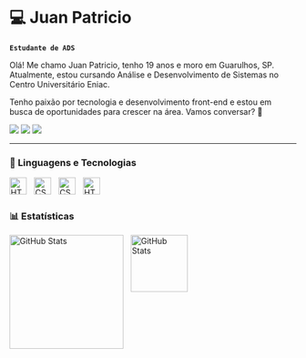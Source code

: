# 💻 Juan Patricio

**`Estudante de ADS`**

Olá! Me chamo Juan Patricio, tenho 19 anos e moro em Guarulhos, SP. Atualmente, estou cursando Análise e Desenvolvimento de Sistemas no Centro Universitário Eniac.

Tenho paixão por tecnologia e desenvolvimento front-end e estou em busca de oportunidades para crescer na área. Vamos conversar? 🚀

   <div> 
  <a href="https://drive.google.com/file/d/10KFsvwjB5U9bWT3-rXO2pCtJrQ7PamjY/view?usp=sharing" target="_blank"><img src="https://img.shields.io/badge/WhatsApp-25D366?style=for-the-badge&logo=whatsapp&logoColor=white" target="_blank"></a> 
  <a href = "mailto:juanpatricio.contato@gmail.com"><img src="https://img.shields.io/badge/-Gmail-%23333?style=for-the-badge&logo=gmail&logoColor=white" target="_blank"></a>
  <a href="https://www.linkedin.com/in/juan-patricio07" target="_blank"><img src="https://img.shields.io/badge/-LinkedIn-%230077B5?style=for-the-badge&logo=linkedin&logoColor=white" target="_blank"></a> 
</div>

---

### 🤖 Linguagens e Tecnologias

<img 
    align="left" 
    alt="HTML"
    title="HTML" 
    width="30px" 
    style="padding-right: 10px;" 
    src="https://cdn.jsdelivr.net/gh/devicons/devicon@latest/icons/html5/html5-original.svg" 
/>

<img 
    align="left" 
    alt="CSS"
    title="CSS" 
    width="30px" 
    style="padding-right: 10px;" 
    src="https://cdn.jsdelivr.net/gh/devicons/devicon@latest/icons/css3/css3-original.svg" 
/>

<img 
    align="left" 
    alt="CSS"
    title="CSS" 
    width="30px" 
    style="padding-right: 10px;" 
    src="https://cdn.jsdelivr.net/gh/devicons/devicon@latest/icons/python/python-original.svg" 
/>

<img 
    align="left" 
    alt="HTML"
    title="HTML" 
    width="30px" 
    style="padding-right: 10px;" 
    src="https://cdn.jsdelivr.net/gh/devicons/devicon@latest/icons/c/c-original.svg" 
/>
<br>
<br>

### 📊 Estatísticas

<img 
    align="left" 
    alt="GitHub Stats"
    height="200" 
    style="padding-right: 10px;" 
    src="https://github-readme-stats.vercel.app/api?username=juan-patricio07&show_icons=true&theme=dark&include_all_comits=true&locale=pt-br" 
/>

<img 
    align="left" 
    alt="GitHub Stats"
    height="100" 
    style="padding-right: 10px;" 
    src="https://github-readme-stats.vercel.app/api/top-langs/?username=juan-patricio07&theme=dark&layout-compact&locale=pt-br&custom_title=Tecnologias&langs_count=5" 
/>
